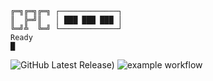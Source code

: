 
```
╔═╗╔═╗╔═╗ ┌─────────────┐
║  ╠═╝║   │ ███ ███ ███ │
╚═╝╩  ╚═╝ └─────────────┘
Ready
█
```

![GitHub Latest Release)](https://img.shields.io/github/v/release/amstrad-sdk/cpcready?logo=github)
![example workflow](https://github.com/github/docs/actions/workflows/python-publish-production.yml/badge.svg)
